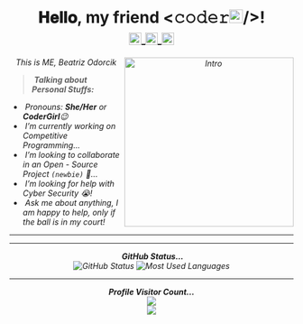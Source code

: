 

<!--
**beatrizodorcik/beatrizodorcik** is a ✨ _special_ ✨ repository because its `README.md` (this file) appears on your GitHub profile.

Here are some ideas to get you started:
### Hi there 👋
- 🔭 I’m currently working on ...
- 🌱 I’m currently learning ...
- 👯 I’m looking to collaborate on ...
- 🤔 I’m looking for help with ...
- 💬 Ask me about ...
- 📫 How to reach me: ...
- 😄 Pronouns: ...
- ⚡ Fun fact: ...
-->

<h1 align="center">𝐇𝐞𝐥𝐥𝐨, my friend <𝚌𝚘𝚍𝚎𝚛<img src="https://github.com/TheDudeThatCode/TheDudeThatCode/blob/master/Assets/Earth.gif" width="24px">/>! 
<br>
<a href="https://www.linkedin.com/in/beatrizodorcik">
  <img align="center" alt="BeatrizOdorcik @LinkedIN" width="22px" color='#FFFFFF' src="https://cdn.jsdelivr.net/npm/simple-icons@v3/icons/linkedin.svg" />
</a>
  <a href="mailto:beaodorcik@gmail.com">
  <img align="center" alt="BeatrizOdorcik @Mail" width="22px" src="https://cdn.jsdelivr.net/npm/simple-icons@v3/icons/gmail.svg" />
</a>
<a href="https://www.instagram.com/beatrizodorcik">
  <img align="center" alt="BeatrizOdorcik @Instagram" width="22px" src="https://cdn.jsdelivr.net/npm/simple-icons@v3/icons/instagram.svg" />
</a>

</h1>

<p align="center">
  <em>
    This is ME, Beatriz Odorcik
    <!--, a 2nd year undergraduate from <a href="http://sittechno.org/"> <b>Siliguri Institute of Technology</b>, Siliguri</a>. <br>
    A budding <b>Full-Stack Developer</b> <img src="https://github.com/TheDudeThatCode/TheDudeThatCode/blob/master/Assets/Developer.gif" width="30px"> and a <b>Competitive Programming Enthusiast</b>&nbsp;<img src="https://github.com/TheDudeThatCode/TheDudeThatCode/blob/master/Assets/Designer.gif" width="36px">&nbsp,<br>who is <b>obsessed</b>
    with the idea of <b>improving</b> herself and wants a <b>platform</b> to 
    <b>grow</b> <img src="https://github.com/TheDudeThatCode/TheDudeThatCode/blob/master/Assets/Rocket.gif" width="18px">and 
    <b>excel</b> <img src="https://github.com/TheDudeThatCode/TheDudeThatCode/blob/master/Assets/Medal.gif" width="20px">&nbsp.
  </em> 
  <br>
  <img src="https://media.giphy.com/media/VgCDAzcKvsR6OM0uWg/giphy.gif" width="50" /> <b><i>Learning while HOPING & HUSTLING!!!</i></b> <img src="https://media.giphy.com/media/7j2hfyeVcDtf2/giphy.gif" width="50" />
</p> -->

<img align="right" width=300px alt="Intro" src="https://media.giphy.com/media/JTnmWFfrd77RctgNQl/giphy.gif" />

> &nbsp;***Talking about Personal Stuffs:***

- &nbsp;Pronouns: ***She/Her*** or ***CoderGirl***😉
- &nbsp;I’m currently working on Competitive Programming...
- &nbsp;I’m looking to collaborate in an Open - Source Project `(newbie)` 🤝...
- &nbsp;I’m looking for help with Cyber Security 😭!
- &nbsp;Ask me about anything, I am happy to help, only if the ball is in my court!


<hr>	<hr>
<p align="center">	<p align="center">
&nbsp;<i><b>GitHub Status...</b></i><br>	
<img src="https://github-readme-stats.vercel.app/api?username=beatrizodorcik&count_private=true&show_icons=true&theme=great-gatsby" alt="GitHub Status"/>
<img src = "https://github-readme-stats.vercel.app/api/top-langs/?username=beatrizodorcik&show_icons=true&layout=compact&theme=great-gatsby" alt="Most Used Languages">	
</p>

<hr>

<p align="center"> 
  <i><b>Profile Visitor Count...</b></i><br>
  <img src="https://raw.githubusercontent.com/saadeghi/saadeghi/master/dino.gif" /><br>
  <img src="https://profile-counter.glitch.me/beatrizodorcik/count.svg" />
</p>

<!-- can't stop myself from editing🤷... -->


